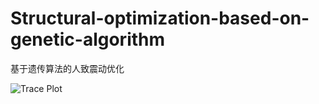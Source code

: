 # Structural-optimization-based-on-genetic-algorithm
基于遗传算法的人致震动优化

![Trace Plot](https://user-images.githubusercontent.com/98397090/215321260-7b035c60-78ed-47d2-8f28-d39df2b7decb.svg)
